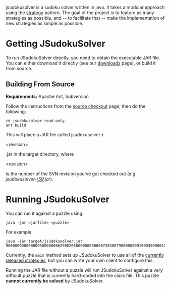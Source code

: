 jsudokusolver is a sudoku solver written in java.  It takes a modular approach using the [strategy](http://en.wikipedia.org/wiki/Strategy_pattern) pattern.  The goal of the project is to feature as many strategies as possible, and -- to facilitate that -- make the implementation of new strategies as simple as possible.

# Getting JSudokuSolver #

To run JSudokuSolver directly, you need to obtain the executable JAR file.  You can either download it directly (see our [downloads](http://code.google.com/p/jsudokusolver/downloads/list) page), or build it from source.

## Building From Source ##

**Requirements:** Apache Ant, Subversion

Follow the instructions from the [source checkout](http://code.google.com/p/jsudokusolver/source/checkout) page, then do the following:

```
cd jsudokusolver-read-only
ant build
```

This will place a JAR file called jsudokusolver-r

&lt;revision&gt;

.jar in the target directory, where 

&lt;revision&gt;

 is the number of the SVN revision you've got checked out (e.g. _jsudokusolver-[r59](https://code.google.com/p/jsudokusolver/source/detail?r=59).jar_).

# Running JSudokuSolver #

You can run it against a puzzle using:

```
java -jar <jarfile> <puzzle>
```

For example:

```
java -jar target/jsudokusolver.jar 900000000000000500080006290020500000008060073030079800000091000300000107051000048
```

Currently, the `main` method sets up JSudokuSolver to use all of the [currently released strategies](Strategies.md), but you can write your own client to configure this.

Running the JAR file without a puzzle will run JSudokuSolver against a very difficult puzzle that is currently hard-coded into the class file.  This puzzle **cannot currently be solved** by JSudokuSolver.